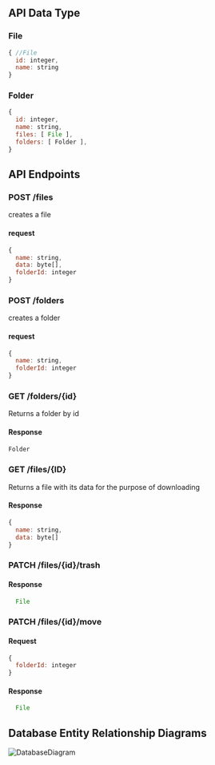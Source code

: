 ## API Data Type
### File
```javascript
{ //File
  id: integer,
  name: string
}
```

### Folder
```javascript
{
  id: integer,
  name: string,
  files: [ File ],
  folders: [ Folder ],
}
```


## API Endpoints

### POST /files
creates a file

#### request
```javascript
{
  name: string,
  data: byte[],
  folderId: integer
}
```

### POST /folders
creates a folder

#### request
```javascript
{
  name: string,
  folderId: integer
}
```

### GET /folders/{id} 
Returns a folder by id

#### Response
```javascript
Folder
```

### GET /files/{ID} 
Returns a file with its data for the purpose of downloading

#### Response
```javascript
{
  name: string,
  data: byte[]
}
```

### PATCH /files/{id}/trash

#### Response
```javascript
  File
```

### PATCH /files/{id}/move

#### Request
```javascript
{
  folderId: integer
}
```

#### Response
```javascript
  File
```


 ## Database Entity Relationship Diagrams
![DatabaseDiagram](https://user-images.githubusercontent.com/10840988/61665895-d1b94880-ac9b-11e9-8e8e-7792f07196a8.png)
